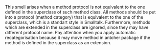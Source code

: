 This smell arises when a method protocol is not equivalent to the one defined in the superclass of such method class. All methods should be put into a protocol (method category) that is equivalent to the one of the superclass, which is a standart style in Smalltalk. Furthermore, methods which are extended in the superclass are ignored, since they may have different protocol name. Pay attention when you apply automatic recategorisation because it may move method in antoher package if the method is defined in the superclass as an extension.
